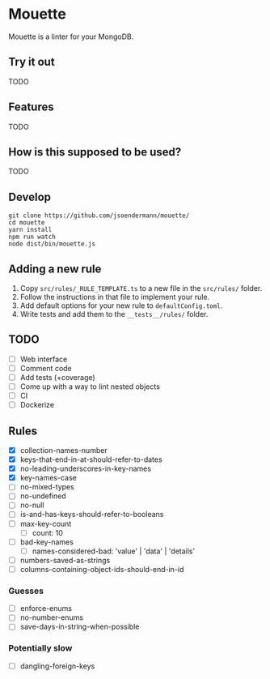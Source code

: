 # Mouette

Mouette is a linter for your MongoDB.

## Try it out

TODO

## Features

TODO

## How is this supposed to be used?

TODO

## Develop

```shell
git clone https://github.com/jsoendermann/mouette/
cd mouette
yarn install
npm run watch
node dist/bin/mouette.js
```

## Adding a new rule

1. Copy `src/rules/_RULE_TEMPLATE.ts` to a new file in the `src/rules/` folder.
2. Follow the instructions in that file to implement your rule.
3. Add default options for your new rule to `defaultConfig.toml`.
4. Write tests and add them to the `__tests__/rules/` folder.

## TODO

- [ ] Web interface
- [ ] Comment code
- [ ] Add tests (+coverage)
- [ ] Come up with a way to lint nested objects
- [ ] CI
- [ ] Dockerize

## Rules

- [X] collection-names-number
- [X] keys-that-end-in-at-should-refer-to-dates
- [X] no-leading-underscores-in-key-names
- [X] key-names-case
- [ ] no-mixed-types
- [ ] no-undefined
- [ ] no-null
- [ ] is-and-has-keys-should-refer-to-booleans
- [ ] max-key-count
  - [ ] count: 10
- [ ] bad-key-names
  - [ ] names-considered-bad: 'value' | 'data' | 'details'
- [ ] numbers-saved-as-strings
- [ ] columns-containing-object-ids-should-end-in-id

### Guesses

- [ ] enforce-enums
- [ ] no-number-enums
- [ ] save-days-in-string-when-possible

### Potentially slow

- [ ] dangling-foreign-keys